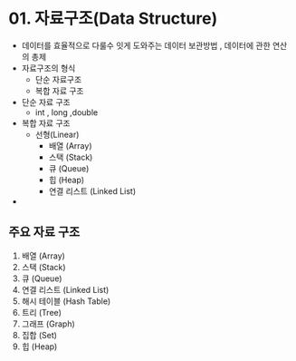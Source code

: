 # 01. 자료구조(Data Structure)

- 데이터를 효율적으로 다룰수 잇게 도와주는 데이터 보관방법 , 데이터에 관한 연산의 총제
- 자료구조의 형식
  - 단순 자료구조
  - 복합 자료 구조
- 단순 자료 구조
  - int , long ,double
- 복합 자료 구조
  - 선형(Linear)
    - 배열 (Array)
    - 스택 (Stack)
    - 큐 (Queue)
    - 힙 (Heap)
    - 연결 리스트 (Linked List)
-

## 주요 자료 구조

1. 배열 (Array)
2. 스택 (Stack)
3. 큐 (Queue)
4. 연결 리스트 (Linked List)
5. 해시 테이블 (Hash Table)
6. 트리 (Tree)
7. 그래프 (Graph)
8. 집합 (Set)
9. 힙 (Heap)
